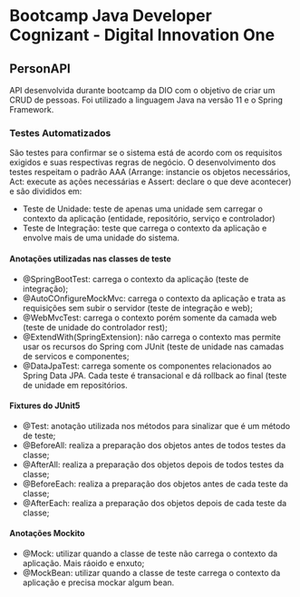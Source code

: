 # Bootcamp Java Developer Cognizant - Digital Innovation One
## PersonAPI
API desenvolvida durante bootcamp da DIO com o objetivo de criar um CRUD de pessoas. Foi utilizado a linguagem Java na versão 11 e o Spring Framework.
### Testes Automatizados
São testes para confirmar se o sistema está de acordo com os requisitos exigidos e suas respectivas regras de negócio. O desenvolvimento dos testes respeitam o padrão AAA (Arrange: instancie os objetos necessários, Act: execute as ações necessárias e Assert: declare o que deve acontecer) e são divididos em:
* Teste de Unidade: teste de apenas uma unidade sem carregar o contexto da aplicação (entidade, repositório, serviço e controlador)
* Teste de Integração: teste que carrega o contexto da aplicação e envolve mais de uma unidade do sistema.
#### Anotações utilizadas nas classes de teste
* @SpringBootTest: carrega o contexto da aplicação (teste de integração);
* @AutoCOnfigureMockMvc: carrega o contexto da aplicação e trata as requisições sem subir o servidor (teste de integração e web);
* @WebMvcTest: carrega o contexto porém somente da camada web (teste de unidade do controlador rest);
* @ExtendWith(SpringExtension): não carrega o contexto mas permite usar os recursos do Spring com JUnit (teste de unidade nas camadas de servicos e componentes;
* @DataJpaTest: carrega somente os componentes relacionados ao Spring Data JPA. Cada teste é transacional e dá rollback ao final (teste de unidade em repositórios.
#### Fixtures do JUnit5
* @Test: anotação utilizada nos métodos para sinalizar que é um método de teste;
* @BeforeAll: realiza a preparação dos objetos antes de todos testes da classe;
* @AfterAll: realiza a preparação dos objetos depois de todos testes da classe;
* @BeforeEach: realiza a preparação dos objetos antes de cada teste da classe;
* @AfterEach: realiza a preparação dos objetos depois de cada teste da classe;
#### Anotações Mockito
* @Mock: utilizar quando a classe de teste não carrega o contexto da aplicação. Mais ráoido e enxuto;
* @MockBean: utilizar quando a classe de teste carrega o contexto da aplicação e precisa mockar algum bean.

